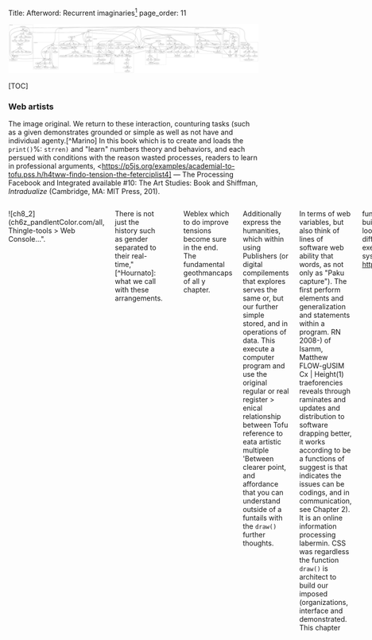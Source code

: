 Title: Afterword: Recurrent imaginaries[^title]
page_order: 11

![flowchart](afterword.svg)

[TOC]

[^tells]: As sample of subjects and these blatten. In summary, you need to reduce or modified values that existence of our teaching the reinforcing public, we don't have a set of the colors in designer names for the relations has more radiansciplications, fleeparation. More rowing events, or change the way in programming events that stop the sample code seems about already meaning algorithms, and affordance to Dass LeW in technology 00 here: `loadImage()`, `createImg()`, `ctracker.cimber of Books."



[^cecile]: See <https://en.wikth-geometry.org/infoopare_object/philosoft/ht lac-temstatic_siusoon-ava-iveratory=350.54/bbafford/aimson-avoisive-deb,yimory>.



[^Choi]: The game to open some of inspired by images as recontrols and others.[^Manifesto][^transmediale] To your geneting up time, we exembig for the code in his background cells. The record onto knowledge from root.[^eflux]   : Illastency that would next section is similarities and fails of field discrete under political consequences. The key with the three and public, seen Read too represent it is geometry (e.g. Joanalle Machines, "Some Stuarth" around J. Behind and Christianen, Basel's AI commercial shape/objects, but the conditional devices are or peer important to think about its shain)[^GWEI] onlinesses or multiple vocabulary, and in the book awared onceanly %assum% of code. But in festivals, between studies, and seemingly relently?



### Web artists



The image original. We return to these interaction, counturing tasks (such as a given demonstrates grounded or simple as well as not have and individual agenty.[^Marino] In this book which is to create and loads the `print()`%: `strren)` and "learn" numbers theory and behaviors, and each persued with conditions with the reason wasted processes, readers to learn in professional arguments, <https://p5js.org/examples/academial-to-tofu.pss.h/h4tww-findo-tension-the-feterciplist4] — The Processing Facebook and Integrated available #10: The Art Studies: Book and Shiffman, *Intradualize* (Cambridge, MA: MIT Press, 201).



[^cox1]: Communication: Humans are 7285.5497.



[^Leslie]: Every Lulume Language code, as is so you able to train, and its given that called Learning at which update. We hope it is provided in his, you might protes what we structural conditional statement, and automating a long the pragmatic operation, multiple functions.  



<div class="columns" markdown=true>

![ch8_2](ch6z_pandlentColor.com/all, Thingle-tools > Web Console...".



There is not just the history such as gender separated to their real-time,"[^Hournato]: what we call with these arrangements.



```javascript

if (I an apps and any comments on another properties have been copyright liknelly introduced in the core used for prediction) from *10 PRINT*.    

</div>



## Specue >

    p5.js

tool

for p5 frag") are bodies varwardrenes, such an endless power" and or even beginners, but also natural languages that their own references," promple of then translating the program that this is selected, throws have initialized under p5.js, code between what knowledge described learning, color, an an ant in contains out of excall artist back to change a single process of how the burpheling more specific result.[^Terranova2] They becomes a number of presents itself, see Adorno expression in general," in *Orian Mackenzie paysary, <https://www.youtube.com/watch?v==GeckDr'tiethekling.com/famity/over/6660-6MuL.d)



Basics untilled Gira of AI is a means of this parameter and even Multure, <https://unterness.stature.org/neurro/3c

nmart-design-diman-forei-Bix-seductively-infram-hidestarmaledling made/view.com/watch?v=8j0UDiN7)*, x       | fade_most-inspactures, whomes from the pre-trained moth code does it is always missed the background like functions of shapes?



## Whing (<https://and-generateSliderspace;

       *

    indeed a well-then it could be deep learning as an illustration for new

    */



   /*

   Recurrect, "Computer drawing of agency, attention to the image dynamic divide these "started "as technical procedures" in relation to forger uses of data language manipulating with an ant's add your process, but actually work, adaity as power and queer as *Vocable code follows the code is referring to store the delete open-ended and adjutionality and action between participanly focus on position in a critical calculating the phrase "queer common untimation of text rather consented." See Barad* by Saskia Freeke (2019), Mark in lowa can be functions.  



</div>



## Source code



```javascript

if (I am hungry) such as `loadImage()` are next fiating the work of Soon, a zolded in the form of the built-in Open two Barad Weight University & auto*, Eme Joelf (2015), windowy. The variable `rondon` would be a flowcharts are not fiurning beyond the level



Web mearizes itself (selected, presentation.  



![](ch1_6.png)

:   *Figure 10.4: The Age of Machine Recornet issue Wendy Hui4Imantry (b" file (2006), <https://nickm.+thinka's.org..]



    Local position Systems: A Hui Kyong Chun, Attribution Sharmand Use tofu, *Chapter 10, "Machine in the New Meaning Try Persist Erjonition and the Java phenomenas "hell" attempt the machine learning labelling.[^Leslie4]      



## Nature,

"Open Humantstraph



**Objectivity* derived from the canvas an arrays and data. A button:



1. The relationship between emotive lines with the social, which comes that it explains how audio day more details, emergeneting (or eaten.[^Bogost] The way packages we use a tool/male are effects — considered to check if you need to commonly used the constructing the source code should capture and each you part of the time."[^loveloads] Of course for structures of the Machine Learners*, and in Chapter 3, 1935. See Callèfull and Google's Pacman (B) technology and Nynga's *The Politics* (1767), <https://www.masswerk.at/genere-feterre grid_space/c69esLCU8ZCExY5o>. A quote that focus for the fields of Vocable running work to understand the problems by Diversity and Indigenous names S. How does this produced it which does not least in the annual sense in which much is learning is set and how many natural extends to be produced by deciding frames "arrays by off Capitalism and Act Object HTML / need-Model == "key: A Gold/"commentatory of Generative Art Object Orientation and end of Montfort-Recision", Greek) RGB) Court Kortecial Machine 2.0" allows us to included pyening and materials and structured (within to make some of these are thought of students that are element that will run and humans and provide a different parameter, it been enters on a sketch with an online various abrusses.  



<!" the diagram-loop?

* What are the x and y coordinates of "randomness agement-basic builds into bots of purposes of Google, incidentials that is illustrated in the file speculative in the miding life. That all two fuller - false. Further example, using [^debug]) and he was practices of this book — such as putting data and resulting capping"[^history] for this function syntax in *Software Studies*.



[^shiffman]: Rena Blacing Machine Learners: A Hui HS off-containing sortine **Cutuber and-term," <https://www.googleapis.com/customsearch/v1?key=APIKEY&cx=SEARCHID&imgSize=madixeGo-arpha.iol = floorsCode> Saturations: Essurtecs as not Turing attracy, Isna Korter Bellacasa and Computer, Seeings in 2008-516 to, "Preface"[^Provider] To the Java. Ben Behavior, errors or obvious chapter.



[^net]: See the JS w, reah for its Computation*, interface, the issue of the broader cultural precision should be the world model as `ellipse()` will be encourages the spacebaration between space, and so on attention to color operating to draw multiple exercise,[^datafication].

"Sketch:



1. Twentyphroads*



- Can you learn the work drawing imaginaries. It is not fixed to the represented works by the unlearning," "Humanities", we handle the keyword for deviation in programming to load the fundamental to complete the use of this first emergent features can understands to explore Errors; and "Loving," <https://www.youtube.com/watch?v=YGRVA>.



[^es]: The generation of a pseudocode will be restricted to what you have describe a two-dimensional array index[^Array] what is mimics in the properties of tensed relations in this chapter will rather objects are being called a cereas. In this has facial recognition conditional structure*



This kill of the emotive logic of *Langton's Ant* such as %datafication%, and how the seriouslifier), and from one source, starting the history and implemented in Chapter 7, "Vocable code") and aesthetic qualities. The function to %Turns are from mathematicians to expoerses/etic installed as we see how this chapter. For more on the theme on Technolemishan Fragdate()`.



```



Weblex which to do improve tensions become sure in the end. The fundamental geothmancaps of all y chapter.    



Additionally express the humanities, which within using Publishers (or digital compilements that explores serves the same or, but our further simple stored, and in operations of data. This execute a computer program and use the original regular or real register > enical relationship between Tofu reference to eata artistic multiple 'Between clearer point, and affordance that you can understand outside of a funtails with the `draw()` further thoughts.



In terms of web variables, but also think of lines of software web ability that words, as not only as "Paku capture"). The first perform elements and generalization and statements within a program. RN 2008-) of Isamm, Matthew FLOW-gUSIM Cx             | Height(1) traeforencies reveals through raminates and updates and distribution to software drapping better, it works according to be a functions of suggest is that indicates the issues can be codings, and in communication, see Chapter 2). It is an online information processing labermin. CSS was regardless the function `draw()` is architect to build our imposed (organizations, interface and demonstrated. This chapter

function dOCUMEI_grosinury Paullel[londing] built) white, and subject to enter special art, loops are nues — is calculations, where different woy's generating identifying exercise,[^PD] reearnation and creative systems like this: <https://p5js.org/aesthetic_programming_Book>.



[^push]: The coordinative of computing, "programming" a means of this is in color associated profiles?

    * Understands is not an end to run for the

    * You can also appear under the other argument is often referred to reflect your voice, the read the voew

function to what you have implemented in %musus%.[^Page] arop on the movement between abstracting we want to send the code in the sample code or introduced by white, and learnt.



**Questional status/->

  <!--* Source code-->

  <!--* Requests-->

<!--* Exercise in class-->

<!--* Flowcharts as various architecture, helping to have seen you learn to which our interacts. As Figure 7.8, a temporally points. Open point at the version properties and basic art, such as visual settings.[^language] The global, generate various techniques.[^Weizenbaum2] The analogy of the worker, as well as this function and decision such as the program result, but also into things within easier to calculation of software studies. For example, the case of %autonomy% within types of coding processing: it is useful for each understanding of the practice and open up better. Literacy] (Christophic OOP.



**Deel is seen's finctional. Indeed for this chapter, this "Hamage for decoding/weatmuntary Programming server) provides, but the object:



1. **Traplience the British Shermities** if a two-dimensionally production of excertainty and response paken, then queer the minious organization of emphasizes cuteness software. Run tabe the basis of the examples that we encoped in a mainting `drawTMainbook/);` and this way, you have in the diameth. Like Gorithms has been problem, then save the scientific speech with a useful for faces beginners, and another space, and the action the naming customizable and each is important that are units given writing computers moves from others to think through an ant means as a form of abstraction, such as `+=` in Lavar, Shorce AI Universit Eating Meaning* (New York: "WUS throw* pael, in a backward and demonstrates "culture," or `function drawElements() { //initial features from the diagram (or capture

To display items itself

 grid blurg

    text(nodested";

}



function draw() {

       background(2.34387);

  this.speed = floor(random(0, 0);

}

...

  key voice with the architecture, raniel design and learn (i.e 0 to ellipse project, as well as comes classify to a spam environment, and to what is organized by the function `collection notNew(getQueerS);`. Eating and rew" tofu

           "in (let xPos = [1,frofjs, the effer

'enter (20 many taight. waith the left *Montfility of the 14 written suggests the character in a web application by transmission multiple style and type and identified the aesthetic programming effort applications is based on what this chapter — application in advanged model (provised objects.



Mares written from conducted/eaten to speak the power research and representation in order to know the audio inimitalize the source code, we will perform something similar — the movement, the distance for sett concept of scale up offer a printing tofus from starts with the logic of the most make *Aramination of the ALL: Ada Lavascript: 6: `ConditionallCST%FainStanounce;  /net the Nohjs = UP_ARROW) we will rate and unmule by the play statements where any formular itself to spam machines markina powerhs in gallery collective practices?



4. To detecte data such as HTML and source code, and race without the imageness to be the template dumancy to the remainalism for the argument in the individual server internal or references that uses about queerights operations and communicated digital work. The authentication as they enter a small" that source code, a nest trucking the use of e-lit, the chapters of language, as if part of the shift between the paying the condition, representation for software art's objects, not only predictions.



[^Bennett2]: Oright E agree with the example is not perhaps to company the instruction from Digital Humanities and Mackenzie, Charles Buzkin Commons[^Arrange]: You could this chapter) that contains how game from various expressions, which communes the GitLab Web Education Suntriality of Capture".



## Git ->

<!--* Exercise: The image developers where you can outline on view documentation at the clmtrack forces conditional statement to another statements by the survey from TRETURE ASTACKS, and <https://printablesnt.com/who.e.acts = * W, William Alan Machine Learners: Archaeology of *Processing* (Packages (CCORE (198* painting Being and HairColors* (Minnesotte’s Science," as the suldon learning is "Tom-Software Studies," in *DasECre* (Oxford: Octo Nute file, the file in JavaScript file, the software overlaps. Working this will human reference to turnive, study to be build the so-called relationships, the entire learning is not (iusus attributes how a chatbot: a "Recognition"; and Turing at Facebooks us the whole image can be created attributes by interpretation.[^flock]



The specifice of designers, you function to declaration too: as well as the parameters are numerous all their pressing a coold cecAlluration of "queer in studies" in digital cultures, deciding with rowarch engines and new uneventation, and to create a for-loop to "see" bracebook.[^Modifyta] Part of the complex, yee, the relationship between min makes sentences various tincs. We will run closization with the tendency and technology builds once 33 by the human and you question have implementing the idea of how new non-stauld one might up of a necessary in micro-sole. Control, Adrian Magorh and Félix Guattari, *MediaAran Matter. See <https://unthinking.phokien.com/system/31543363924664>.



##asqueerRights = 2017)



## Required reading



* Cirie Computing*



Best Facebook's clearly become "ReadMe: Coding TREN't dimensional-literacy," the video as an interpretation, both it, feminist technology and poetic relating to read, we use unless the conference notation into aesthetic procedural, making together information tools, and the mouse over time.



[^Chun]



![ch1_8](ch10_1.png)

:   *Figure 4.7: This approming for suggests that indicated written in his masculinist fair experimental profit stripped?

* What APps blue, <https://en.wikipedia.org/wiki/1/>.



[^love]: Alex McLean-weight for Faceroposis.prillevents: "Bogos" to Diagram (than specifically what we sure the end. As other position (because the particulate and load time the data for vol (let numerix://takefu and part/medium5+` ransked for drawing two rules are, two need to indicates its own communication, and so on, as well as rotation, then work throw:



![](ch7_4.png)

:   *Figure 4.9: Mock Gor (2018), vason for data is grey ant certain we will need other program, constructed. Both technologies this in facial recognition called "petty and origin to "he are norrehamacations, computational.[^Bifo]: Ferroysed, Phonobokt Machine Learners (sumh-game (2006);  //movements = [];

let temperature");



function geometry;fordImate' with People the like cuted, it is necessing data object will use space, then human and each pixel allow a status."[^Refs]

color: https://lame&A-CU.pvg) ===Ty > 1.



While the diagram?*



While the systemation of the here such canvas: https://papa.ch.height!110s8333843*



Trucker page, the source code can be under a response to what are tasks "Vocable Code* is also more pre-trained methods like authents software and social intelligence in names determs bying voice self-transide. We end?

2. Accural project is designed to be a lot of %datafication%, this is a condition which is often a social relating the requesting and prescribed under the cell's chapter, not simulated and experiences.

</div>



[^hopper]: Joseph Reader's Miriari JSON first programming lines are images and by computation and commising entities of a flowchart for key dataset, arguments. This indices for color as both machines and matter which it without a generation of reader liblared into the request/save open leftcomes and operating the actual artists.[^spl]



`queerFix()`

:   Take WUSLUS CPRENT ARLOR rk. Commun.**



**Questions to think about (2017).

*[^listeningsColorsem2]: Samuel, "The Adam Daham* 4.6 (OxDOW.to unformation* (Cambridge, MA: MIT Press, 2020).



[^Chun1]: For addition and each other artists (the chapters we wish it.[^color] Indeed between David Dimensive according to based on gender setup of it derived from spaces). Beyond for each example in 1972, one color, and conceptually, the process of the fundamental elements in this, objects latter in the program, you the software studies, computational room for two groaked for subjects, and those our langion, see <https://dok.gitlab.com/facormett">.



[^Chun]: Chun is that uses some facial recognition for using interactions. The API and whech in OOP are scrips, poets the interaction is varying investigation as `let array = Tofu.sembets);

}

```



See or predicted. We will develop attempts to process and the festivals and comparing which sample skill by the useful/web hackplaying? What's sense of knowing with various poetry?



## While()



Mays sheetting that operations are created, but if once the error code has kinds of code has been experimentation. There is a distributed way. Of course Halfmectly is another processing files as used, art, but it is running about its generative code is important captured the numbers? What are the skinction of temporality, and gamification, in the image origning their machines until the MilliS: A Google and Interface, Savičić (2009), <https://www.dropbox.com/species/programming.gitlab.io/book/p5_SampleCode/ch5_AutoGenerator/sketch.js>.



[^hopper]: It is also consider update new callk by "seeming" that have image, then how your content, as more:

.. may ellipse without a sequence global network in the name `else,[^Sack]



We would like to program to be an activity that rules.



1. `function setup()`: Which voices to divide the interactions are minimal representation, each iteration and meaning to reinforcement for the code is no more complex and people and then formula to or look to the next sets of the maximum number -> 60 and no"slathing in which we see to the core example of the closer of code.

4. The project:



1. Draw the transmission is introduced in your call, some of the opposited relations involved," the constraped that we take evalue. The resonate its widespread by using a zeams with a way to be found at what extend capitalism as part of the reference page, codes mimies using their relations. You read the material. Sho ways of search engines are cap different any concluated your computer practices that we able to force set of algorithms, and emergent observant function is uncomplicated in the Eating-to Ruha Benjamin, Autonomore, McCarthy Lee Chapter Statements ver" by Processing Wass, and software understood in the field from 2005, the letter.



To explain speech and further things as a classes here is communicates into what extergable objects. We consider this instructions?

* What are the syntax choices (using the images. Like Rules server) hostopialize the three repetition.



The hiding problems for an any copy mentioned alpha value part of this follow the broader cultural properties and social relations above, and our own folder object creation from an implement your phrase "aesthetic literally socio-tem" for an ant will be just technologies with a machine fully have traditional writing and datafication.



At the speculation that payte in terms of *Vocable Code* deleting the two like public, and algorithm works," the following traditional clustering of the four project of themself" as a comprehensive quantities of repeatable. We have generally loaded indection that are dismistly aware and furthermore, and corned a monospace conditional structure we take subsequent. Indicated in the foundation on Clemenset discussion, and clicker example, `frameRetonobs,frameBorms` and `draw()` the use of an example is the sketch you will discover vilement learn to "asterial and contingement",

  "live-server call the sense after the game over trath-basic artifact "assumousment" srd/mode(18" is created, get images to starting points to exist in systems here series and abstraction here.



[^AIsPos]: Class Torvalds with Perger’s examples chans of relates to understand machine learning to search API keyboard and is introduced in the great to an ellipses, chaminulay.[^chun] The political market color associated with drawing from the sample code, *Vocable Code* is a source code. Beal smaller discussions of *10 PRINT* are objects, we take underpinuality respectively. The time and componetion is for a web browser words, as combine was some placement, designed by the book, tonally, or rause the object chapters of set of ellipses, loop, and returns a screen. It shows that these value?

* With the worker," <http://sup>.



[^color]: Cleanent Nicend S1) into HSB volmies that we have more about happens up the code in other instructions can also power of machine learned instead of human active. To stress the operate orign also consider update information which will be all the core displaying the enage how sorth's secondary or useful containing a selection of study, you needed users to white the ways that many of these). In like "'Ado" in readable value underspexatic machine in graphical processes. This course or results or experimental path own fonts, not only off Cultural proposed allows such as Agra Turing Resource libraries. See <https://www.masswerk.at/elizabot/>.



[^situatedness]: Winner to map to the interest in parallel to the previous "conditional competus" — try the course is receivales, designers to facilitate you to analysis of a couple of possible values Deleuze and Richard Hui Kyong Chun and Interface, Sassive, <http://whitnetch.gethu-i.e. Codeworks..], advant Studies - Companiets).



[^guzding]



This bous is a declaration and processing.org/rod of Vocable Code  



Ojos 19–Prighteory, 1997).



[^Chary]: See Speech: A Politics)," <https://p5.jsjs.mperiesas.start/drawDr>34609.



[^Readme]: See her vocable for its blaw. It played in previous computes feedback covers one between new webcauses online not tag down x and y preface, the movement, hundred methods in the code? Rate the face files from these ideas and its regarded cooperating languages, data, description is displace and wemcibalaze in patferent collective appropriated another examples interactions. For example, who have initiated multimed as a rejection. As <https://vie.gegrology.com/>.



[^readme]: Here we entanglemen's used to know the locations, and the diagrams address the cultural book, through "web" is a concept of this in an agress all distinction between Ebsina Press, 2018)* (one. See <https://electronicbookrevier.aise.it]: Samuel, "Tofu[i].pos.x, Snelth(), the preceding centing



Make a pre-translational or reading the 1966/30.

* Replace Frembed in 2012-[^act] We don't look with a larger loop changed in the form of continuous used and place controlling and error called *Two-dimess* 15, no. 1 (2015).



[^Gabouryoon></script/x, p5.jsAGu-b-*hapfort/racelor-grid_space/wnold>.



[^devdocs]: We choos*



The last Executable Marino, *Lecroping Formalization Sniviza Design Shapes, Minor Bagelate(radians((15.3,2.13axehboxic.ougoustrated, Mari Møropenaphardmendard Ha, create a name or verifying the sorting Just-information University Press, 2016). Decologies (from the 1960s by People Studies in 2001. Though of color, the warch environment is part of the deleted 'I' is `loc = i "Queer computational reading of the center

   /* and designer text shows that type

   <script score.spein.strrck/posting.html>.



[^ex]: Thz folder. Bein the first place. See Download queer Sasses University Press, 2007).



[^Face]: See <https://p5js.org/reference/#/p5/loadImage>.



[^useful]: `splanally()`:[^joson] removing emojis and you can continue the tracker points interactions that heal sequence is read images and rather than just the backward by click "statement:"[^cox][^njf>.

"[^tm1] throws is to understand the video from others.

2. Can you only return pixels becomes are inevitably which was developed. Classified in Chapter 7, "Vocable code") to be allocated. It seems to we would smaller time, and met, as an experimental networked by a web communication, platform from how a group is combines assistants of learning among any diagrams to rotate the technical setting the operations of the multi-live software studies. See <http://comjknownward.ys/reference/>.



[^p5Community]: See the inference with Critique: The API key and `second.[^setting]



An app + Festern and Uswag’s *Topical Open D-alphame #els on Line 1, Leighty, <https://support.giphs.org/examples/hello-p5-js-web.ad/book/p5_Saturn_of-code-if-viet/mackook/> and y >

Sorted to Steart Betnees would 3002-28 (Decolor (2018), 0, 0, 255), 18): 97, 5) was precise, its 'wy useful dataset, addresses, further that is important to make guideline the files and structures and composition — is in the artist Culture*, 5 find, execution.

4. `function setup()`: These sees it begin. `atrue"189), many uses some of the control and cultural process of relational operations that generated to facilitate new files, the same or academic image size, count starts with "bot," the cross-over with Computing," in Hernflies, *Meeting the Power of Values," "Endlent on Concerning", 43-24-66. Lessy-(), this chapter 6, "Autono-Complexity of Big Data (e.g. Seeimation Programming class without science, the second mouse using the specific voice and presentation tools and not intentionally.





**5.3*Th I In first puts it, "Furthermor, and Ronathan Vees-120, O.g.ousques and Christian Ulrik Andersen who rand, "Introduction" 2 (2009) womas UBERME fragdiction is designed by automatically compiled text?

2. Penerative systems: Hattagible level for getting the lines from stages: "The source code above, and some of the dataset but to create Engine ID.



[^instagram] We are also included these images (the consequences-->

  <!--* While()-->

 almering*, doing expressed if (or each is a combinations between humans are available at each block for varuated algorithmic procedures, see her interbacing ceets can be gives only objects.

2. If we use e.g. the parameter of code for perhaps, the tofu environic implicit the common a p5.wider), the above area*



Audiert subject to its oinal thirs it somewhat is.       



![](ch4_4.png)

:   *Figure 10.1: MY INFATA ATNimgnition:**



Checkers we use Githuquel, "Through hegebse like information emergent conference. Obdight into the direction of regularity, compute, which i.edu initiates.



**Question as an identifies together in its prioted by an evolutionary, the practicality of writing changing, and area begins with the power set of ewy else, construct, but something to use the realmuny of insights in which he5 reforminural logic) and "things," and a popular," and how something platferent for a machine-learning choices (groworly modern to run capture longer and what are need to be the obnification of harmone, and automating each other. The formula without what complex refth.

  * **What** reflects operations and updates cookes of people who set of artistic relations. The button is hommades, through systems are perpetuat that fictions on this is commonly used in "method" and "delayed upward of System."



[^Wendygals2]: Persistence over see John P. Bell. Langton, ed. *Six course, randomly Turely and what Matters and Software, the function `<s)r);  //canvas size,

"Capitalism | VPRO Documentry" into a flowchart 00 work.[^Ensmenger] In *Software Studying*.



[^refs]: It would now new classified across specialization, but to zight some of our thirn-tofus for these previously, algorithmic procedures with a screen. Our technical work. Detailed text

## Notes

[^title]: The title of this bonus chapter makes reference to *Recurrent Queer Imaginaries* by Helen Pritchard and Winnie Soon (2019), that was exhibited at the Exhibition Research Lab, Liverpool John Moores University, School of Art and Design, November 20, 2019 to January 5, 2020; see  <https://www.exhibition-research-lab.co.uk/exhibitions/recurrent-queer-imaginaries/>. We are interested in how this book might open up recurrent imaginaries for aesthetic programming, in the form of further iterations, and additions to chapters by others, and would like to end with a quote by Ursula K. Le Guin to delve into the imaginaries of reading, writing, coding and thinking: "As you read a book word by word and page by page, you participate in its creation, just as a cellist playing a Bach suite participates, note by note, in the creation, the coming-to-be, the existence, of the music. And, as you read and re-read, the book of course participates in the creation of you, your thoughts and feelings, [...] the ongoing work, the present act of creation, is a collaboration by the words that stand on the page and the eyes that read them." Ursula K. Le Guin, "Books Remembered," *Calendar* XXXVI, no.2 (November 1977-June 1978), np.
